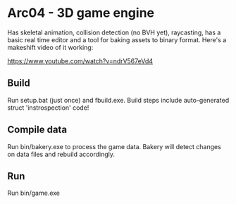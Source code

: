 # Arc04 - 3D game engine
Has skeletal animation, collision detection (no BVH yet), raycasting, has a basic real time editor and a tool for baking assets to binary format.
Here's a makeshift video of it working:

https://www.youtube.com/watch?v=ndrV567eVd4

## Build
Run setup.bat (just once) and fbuild.exe.
Build steps include auto-generated struct 'instrospection' code!
## Compile data
Run bin/bakery.exe to process the game data. Bakery will detect changes on data files and rebuild accordingly.
## Run
Run bin/game.exe
